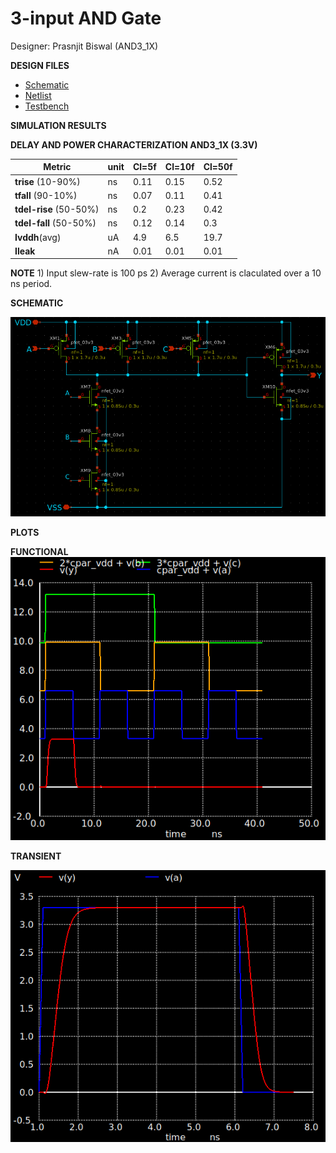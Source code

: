 # 3-input AND Gate

Designer: Prasnjit Biswal (AND3_1X)


**DESIGN FILES**

- [Schematic](./gf180mcu_osu_sc_gp12t3v3__and3_1.sch)
- [Netlist](./gf180mcu_osu_sc_gp12t3v3__and3_1.spice)
- [Testbench](../../../../tb_digital/tb_and3_12t/tb_gf180mcu_osu_sc_gp12t3v3_and3_1.spice)

**SIMULATION RESULTS**

**DELAY AND POWER CHARACTERIZATION AND3_1X (3.3V)**

| Metric | unit | Cl=5f | Cl=10f | Cl=50f |
|--------|------|-------|--------|--------|
| **trise** (10-90%)| ns | 0.11 | 0.15 | 0.52 |
| **tfall** (90-10%) | ns | 0.07 | 0.11 | 0.41 |
| **tdel-rise** (50-50%) | ns | 0.2 | 0.23 | 0.42 |
| **tdel-fall** (50-50%) | ns | 0.12 | 0.14 | 0.3 |
| **Ivddh**(avg) | uA | 4.9 | 6.5 | 19.7 |
| **Ileak** | nA | 0.01 | 0.01 | 0.01 |

**NOTE** 1) Input slew-rate is 100 ps 2) Average current is claculated over a 10 ns period.


**SCHEMATIC**

![Schematic](../../../../tb_digital/tb_and3_12t/xschem-and3_2.png)


**PLOTS**

**FUNCTIONAL** 
![plot-functional](../../../../tb_digital/tb_and3_12t/plot-functional-and3_1.png)

**TRANSIENT**

![plot-transient](../../../../tb_digital/tb_and3_12t/plot-transient-and3_1.png)



